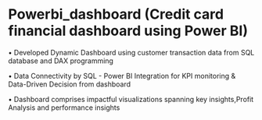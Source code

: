 # Powerbi_dashboard (Credit card financial dashboard using Power BI)

• Developed Dynamic Dashboard using customer transaction data from SQL database and DAX programming

• Data Connectivity by SQL - Power BI Integration for KPI monitoring & Data-Driven Decision from dashboard

• Dashboard comprises impactful visualizations spanning key insights,Profit Analysis and performance insights
